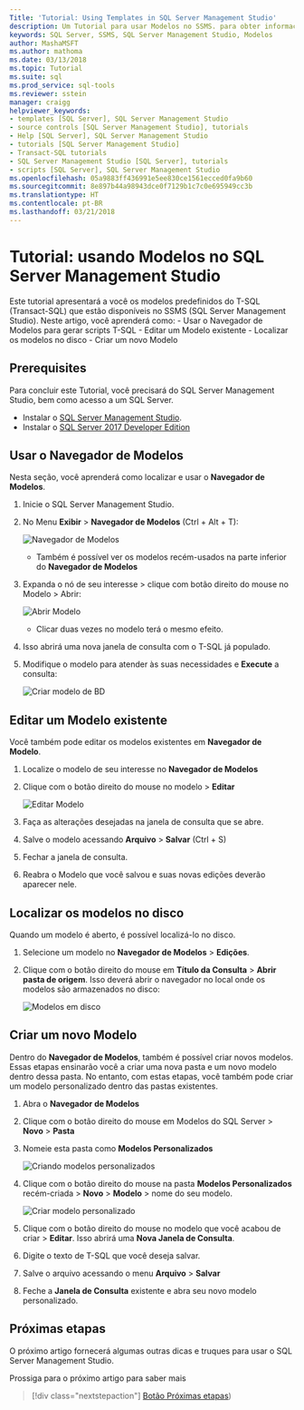 ```yaml
---
Title: 'Tutorial: Using Templates in SQL Server Management Studio'
description: Um Tutorial para usar Modelos no SSMS. para obter informações sobre a ferramenta de configuração e recursos adicionais.
keywords: SQL Server, SSMS, SQL Server Management Studio, Modelos
author: MashaMSFT
ms.author: mathoma
ms.date: 03/13/2018
ms.topic: Tutorial
ms.suite: sql
ms.prod_service: sql-tools
ms.reviewer: sstein
manager: craigg
helpviewer_keywords:
- templates [SQL Server], SQL Server Management Studio
- source controls [SQL Server Management Studio], tutorials
- Help [SQL Server], SQL Server Management Studio
- tutorials [SQL Server Management Studio]
- Transact-SQL tutorials
- SQL Server Management Studio [SQL Server], tutorials
- scripts [SQL Server], SQL Server Management Studio
ms.openlocfilehash: 05a9883ff436991e5ee830ce1561ecced0fa9b60
ms.sourcegitcommit: 8e897b44a98943dce0f7129b1c7c0e695949cc3b
ms.translationtype: HT
ms.contentlocale: pt-BR
ms.lasthandoff: 03/21/2018
---
```

# <a name="tutorial-using-templates-within-sql-server-management-studio"></a>Tutorial: usando Modelos no SQL Server Management Studio
Este tutorial apresentará a você os modelos predefinidos do T-SQL (Transact-SQL) que estão disponíveis no SSMS (SQL Server Management Studio). Neste artigo, você aprenderá como:
    - Usar o Navegador de Modelos para gerar scripts T-SQL
    - Editar um Modelo existente 
    - Localizar os modelos no disco
    - Criar um novo Modelo
   

## <a name="prerequisites"></a>Prerequisites
Para concluir este Tutorial, você precisará do SQL Server Management Studio, bem como acesso a um SQL Server. 

- Instalar o [SQL Server Management Studio](https://docs.microsoft.com/en-us/sql/ssms/download-sql-server-management-studio-ssms).
- Instalar o [SQL Server 2017 Developer Edition](https://www.microsoft.com/en-us/sql-server/sql-server-downloads)

 

## <a name="using-the-template-browser"></a>Usar o Navegador de Modelos
Nesta seção, você aprenderá como localizar e usar o **Navegador de Modelos**. 

1. Inicie o SQL Server Management Studio.
2. No Menu **Exibir** > **Navegador de Modelos** (Ctrl + Alt + T): 

    ![Navegador de Modelos](media/templates-ssms/templatebrowser.png)
    - Também é possível ver os modelos recém-usados na parte inferior do **Navegador de Modelos**

3. Expanda o nó de seu interesse > clique com botão direito do mouse no Modelo > Abrir:

    ![Abrir Modelo](media/templates-ssms/opentemplate.png)
    - Clicar duas vezes no modelo terá o mesmo efeito.

4. Isso abrirá uma nova janela de consulta com o T-SQL já populado. 
5. Modifique o modelo para atender às suas necessidades e **Execute** a consulta:
    
    ![Criar modelo de BD](media/templates-ssms/createdbtemplate.png)


## <a name="edit-an-existing-template"></a>Editar um Modelo existente
Você também pode editar os modelos existentes em **Navegador de Modelo**.  

1. Localize o modelo de seu interesse no **Navegador de Modelos**
2. Clique com o botão direito do mouse no modelo > **Editar**

    ![Editar Modelo](media/templates-ssms/edittemplate.png)

3. Faça as alterações desejadas na janela de consulta que se abre.
4. Salve o modelo acessando **Arquivo** > **Salvar** (Ctrl + S)
5. Fechar a janela de consulta.
6. Reabra o Modelo que você salvou e suas novas edições deverão aparecer nele.
 

## <a name="locate-the-templates-on-disk"></a>Localizar os modelos no disco
Quando um modelo é aberto, é possível localizá-lo no disco.

1. Selecione um modelo no **Navegador de Modelos** > **Edições**.
2. Clique com o botão direito do mouse em **Título da Consulta** > **Abrir pasta de origem**. Isso deverá abrir o navegador no local onde os modelos são armazenados no disco: 

    ![Modelos em disco](media/templates-ssms/templatesondisk.png)
  

## <a name="create-a-new-template"></a>Criar um novo Modelo
Dentro do **Navegador de Modelos**, também é possível criar novos modelos. Essas etapas ensinarão você a criar uma nova pasta e um novo modelo dentro dessa pasta. No entanto, com estas etapas, você também pode criar um modelo personalizado dentro das pastas existentes. 

1. Abra o **Navegador de Modelos**
2. Clique com o botão direito do mouse em Modelos do SQL Server > **Novo** > **Pasta** 
3. Nomeie esta pasta como **Modelos Personalizados**

    ![Criando modelos personalizados](media/templates-ssms/creatingcustomtemplate.png)

4. Clique com o botão direito do mouse na pasta **Modelos Personalizados** recém-criada > **Novo** > **Modelo** > nome do seu modelo. 
 
    ![Criar modelo personalizado](media/templates-ssms/createnewtemplate.png)
   
5. Clique com o botão direito do mouse no modelo que você acabou de criar > **Editar**. Isso abrirá uma **Nova Janela de Consulta**.
6. Digite o texto de T-SQL que você deseja salvar. 
7. Salve o arquivo acessando o menu **Arquivo** > **Salvar**
8. Feche a **Janela de Consulta** existente e abra seu novo modelo personalizado. 

    

## <a name="next-steps"></a>Próximas etapas
O próximo artigo fornecerá algumas outras dicas e truques para usar o SQL Server Management Studio. 

Prossiga para o próximo artigo para saber mais
> [!div class="nextstepaction"]
> [Botão Próximas etapas](ssms-tricks.md))
